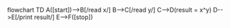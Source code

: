 flowchart TD
A([start])-->B[/read x/]
B-->C[/read y/]
C-->D(result = x^y)
D-->E[/print result/]
E-->F([stop])
     
